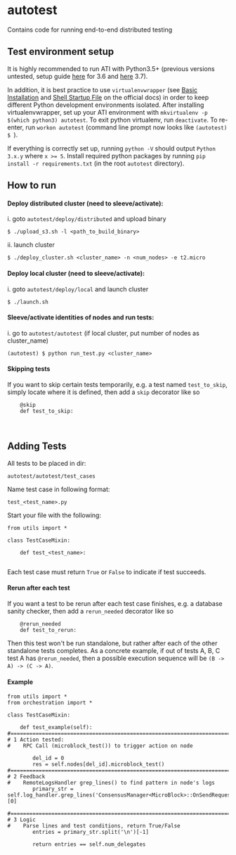 # autotest
Contains code for running end-to-end distributed testing

## Test environment setup

It is highly recommended to run ATI with Python3.5+ (previous versions untested, setup guide [here](https://docs.python-guide.org/starting/install3/linux/) for 3.6 and [here](https://tecadmin.net/install-python-3-7-on-ubuntu-linuxmint/) 3.7). 

In addition, it is best practice to use `virtualenvwrapper` (see [Basic Installation](https://virtualenvwrapper.readthedocs.io/en/latest/install.html#basic-installation) and [Shell Startup File](https://virtualenvwrapper.readthedocs.io/en/latest/install.html#shell-startup-file) on the official docs) in order to keep different Python development environments isolated. After installing virtualenvwrapper, set up your ATI environment with `mkvirtualenv -p $(which python3) autotest`. To exit python virtualenv, run `deactivate`. To re-enter, run `workon autotest` (command line prompt now looks like `(autotest) $ `).

If everything is correctly set up, running `python -V` should output `Python 3.x.y` where `x >= 5`. Install required python packages by running `pip install -r requirements.txt` (in the root `autotest` directory).

## How to run
#### Deploy distributed cluster (need to sleeve/activate):
i. goto `autotest/deploy/distributed` and upload binary
```
$ ./upload_s3.sh -l <path_to_build_binary>
```
ii. launch cluster
```
$ ./deploy_cluster.sh <cluster_name> -n <num_nodes> -e t2.micro
```
#### Deploy local cluster (need to sleeve/activate):
i. goto `autotest/deploy/local` and launch cluster
```
$ ./launch.sh
```

#### Sleeve/activate identities of nodes and run tests:
i. go to `autotest/autotest` (if local cluster, put number of nodes as cluster_name)
```
(autotest) $ python run_test.py <cluster_name>
```

#### Skipping tests
If you want to skip certain tests temporarily, e.g. a test named `test_to_skip`, simply locate where it is defined, then add a `skip` decorator like so
```
    @skip
    def test_to_skip:
``` 
<br>

## Adding Tests
All tests to be placed in dir:
```
autotest/autotest/test_cases
```
Name test case in following format:
```
test_<test_name>.py
```

Start your file with the following:
```
from utils import *

class TestCaseMixin:

	def test_<test_name>:
	
```

Each test case must return `True` or `False` to indicate if test succeeds.

#### Rerun after each test
If you want a test to be rerun after each test case finishes, e.g. a database sanity checker, then add a `rerun_needed` decorator like so
```
    @rerun_needed
    def test_to_rerun:
``` 
Then this test won't be run standalone, but rather after each of the other standalone tests completes. As a concrete example, if out of tests A, B, C test A has `@rerun_needed`, then a possible execution sequence will be `(B -> A) -> (C -> A)`.

#### Example
```
from utils import *
from orchestration import *

class TestCaseMixin:
    
    def test_example(self):
#===========================================================================================
# 1 Action tested:
#    RPC Call (microblock_test()) to trigger action on node 

        del_id = 0        
        res = self.nodes[del_id].microblock_test()
#===========================================================================================
# 2 Feedback
#    RemoteLogsHandler grep_lines() to find pattern in node's logs
        primary_str = self.log_handler.grep_lines('ConsensusManager<MicroBlock>::OnSendRequest')[0]

#===========================================================================================
# 3 Logic
#    Parse lines and test conditions, return True/False
        entries = primary_str.split('\n')[-1]
        
        return entries == self.num_delegates
```
